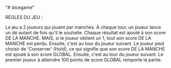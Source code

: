 "# dicegame" 

RÈGLES DU JEU :

Le jeu a 2 joueurs qui jouent par manches.
À chaque tour, un joueur lance un dé autant de fois qu'il le souhaite. Chaque résultat est ajouté à son score DE LA MANCHE.
MAIS, si le joueur obtient un 1, tout son score DE LA MANCHE est perdu. Ensuite, c'est au tour du joueur suivant.
Le joueur peut choisir de 'Conserver' (Hold), ce qui signifie que son score DE LA MANCHE est ajouté à son score GLOBAL. Ensuite, c'est au tour du joueur suivant.
Le premier joueur à atteindre 100 points de score GLOBAL remporte la partie.
